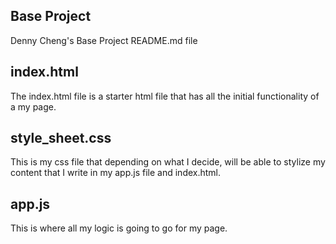 ## Base Project
Denny Cheng's Base Project README.md file
## index.html
The index.html file is a starter html file that has all the initial functionality of a my page.
## style_sheet.css
This is my css file that depending on what I decide, will be able to stylize my content that I write in my app.js file and index.html.
## app.js
This is where all my logic is going to go for my page.
